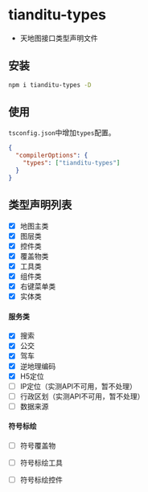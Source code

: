 # tianditu-types

- 天地图接口类型声明文件

## 安装

```sh
npm i tianditu-types -D
```

## 使用

`tsconfig.json`中增加`types`配置。

```json
{
  "compilerOptions": {
    "types": ["tianditu-types"]
  }
}
```

## 类型声明列表

- [x] 地图主类
- [x] 图层类
- [x] 控件类
- [x] 覆盖物类
- [x] 工具类
- [x] 组件类
- [x] 右键菜单类
- [x] 实体类

#### 服务类

- [x] 搜索
- [x] 公交
- [x] 驾车
- [x] 逆地理编码
- [x] H5定位
- [ ] IP定位（实测API不可用，暂不处理）
- [ ] 行政区划（实测API不可用，暂不处理）
- [ ] 数据来源

#### 符号标绘

- [ ] 符号覆盖物
- [ ] 符号标绘工具
- [ ] 符号标绘控件

